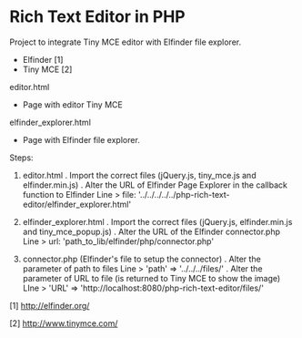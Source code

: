 Rich Text Editor in PHP
=============

Project to integrate Tiny MCE editor with Elfinder file explorer.

- Elfinder [1]
- Tiny MCE [2]

editor.html
- Page with editor Tiny MCE

elfinder_explorer.html
- Page with Elfinder file explorer.

Steps:

1) editor.html
. Import the correct files (jQuery.js, tiny_mce.js and elfinder.min.js)
. Alter the URL of Elfinder Page Explorer in the callback function to Elfinder
    Line > file: '../../../../../php-rich-text-editor/elfinder_explorer.html'

2) elfinder_explorer.html
. Import the correct files (jQuery.js, elfinder.min.js and tiny_mce_popup.js)
. Alter the URL of the Elfinder connector.php
    Line > url: 'path_to_lib/elfinder/php/connector.php'

3) connector.php (Elfinder's file to setup the connector)
. Alter the parameter of path to files
    Line > 'path' => '../../../files/'
. Alter the parameter of URL to file (is returned to Tiny MCE to show the image)
    LIne > 'URL' => 'http://localhost:8080/php-rich-text-editor/files/'


[1] http://elfinder.org/

[2] http://www.tinymce.com/